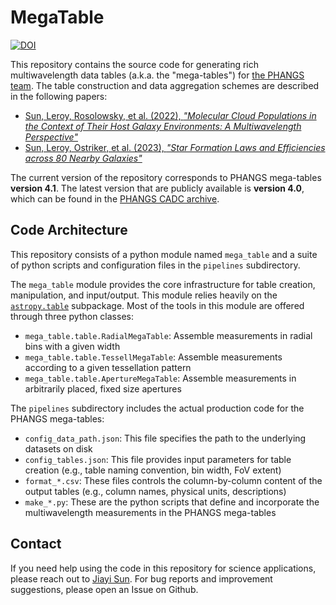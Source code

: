 # MegaTable

[![DOI](https://zenodo.org/badge/DOI/10.5281/zenodo.6584841.svg)](https://doi.org/10.5281/zenodo.6584841)

This repository contains the source code for generating rich multiwavelength data tables (a.k.a. the "mega-tables") for [the PHANGS team](https://sites.google.com/view/phangs/home). The table construction and data aggregation schemes are described in the following papers:

+ [Sun, Leroy, Rosolowsky, et al. (2022), *"Molecular Cloud Populations in the Context of Their Host Galaxy Environments: A Multiwavelength Perspective"*](https://ui.adsabs.harvard.edu/abs/2022AJ....164...43S)
+ [Sun, Leroy, Ostriker, et al. (2023), *"Star Formation Laws and Efficiencies across 80 Nearby Galaxies"*](https://ui.adsabs.harvard.edu/abs/2023ApJ...945L..19S)

The current version of the repository corresponds to PHANGS mega-tables **version 4.1**. The latest version that are publicly available is **version 4.0**, which can be found in the [PHANGS CADC archive](https://www.canfar.net/storage/vault/list/phangs/RELEASES/Sun_etal_2022).

## Code Architecture

This repository consists of a python module named `mega_table` and a suite of python scripts and configuration files in the `pipelines` subdirectory.

The `mega_table` module provides the core infrastructure for table creation, manipulation, and input/output. This module relies heavily on the [`astropy.table`](https://docs.astropy.org/en/stable/table/index.html) subpackage. Most of the tools in this module are offered through three python classes:
+ `mega_table.table.RadialMegaTable`: Assemble measurements in radial bins with a given width
+ `mega_table.table.TessellMegaTable`: Assemble measurements according to a given tessellation pattern
+ `mega_table.table.ApertureMegaTable`: Assemble measurements in arbitrarily placed, fixed size apertures

The `pipelines` subdirectory includes the actual production code for the PHANGS mega-tables:
+ `config_data_path.json`: This file specifies the path to the underlying datasets on disk
+ `config_tables.json`: This file provides input parameters for table creation (e.g., table naming convention, bin width, FoV extent)
+ `format_*.csv`: These files controls the column-by-column content of the output tables (e.g., column names, physical units, descriptions)
+ `make_*.py`: These are the python scripts that define and incorporate the multiwavelength measurements in the PHANGS mega-tables

## Contact

If you need help using the code in this repository for science applications, please reach out to [Jiayi Sun](https://github.com/astrojysun). For bug reports and improvement suggestions, please open an Issue on Github.

